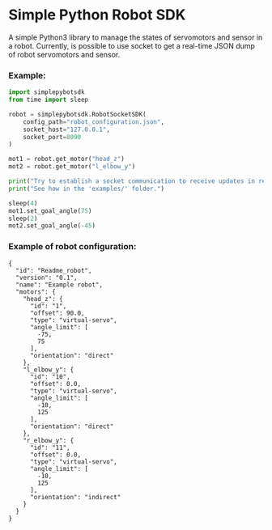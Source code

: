 # Simple Python Robot SDK

A simple Python3 library to manage the states of servomotors and sensor in a robot. Currently, is possible to use socket
to get a real-time JSON dump of robot servomotors and sensor.

### Example:

```python
import simplepybotsdk
from time import sleep

robot = simplepybotsdk.RobotSocketSDK(
    config_path="robot_configuration.json",
    socket_host="127.0.0.1",
    socket_port=8090
)

mot1 = robot.get_motor("head_z")
mot2 = robot.get_motor("l_elbow_y")

print("Try to establish a socket communication to receive updates in real-time")
print("See how in the 'examples/' folder.")

sleep(4)
mot1.set_goal_angle(75)
sleep(2)
mot2.set_goal_angle(-45)

```

### Example of robot configuration:

```
{
  "id": "Readme_robot",
  "version": "0.1",
  "name": "Example robot",
  "motors": {
    "head_z": {
      "id": "1",
      "offset": 90.0,
      "type": "virtual-servo",
      "angle_limit": [
        -75,
        75
      ],
      "orientation": "direct"
    },
    "l_elbow_y": {
      "id": "10",
      "offset": 0.0,
      "type": "virtual-servo",
      "angle_limit": [
        -10,
        125
      ],
      "orientation": "direct"
    },
    "r_elbow_y": {
      "id": "11",
      "offset": 0.0,
      "type": "virtual-servo",
      "angle_limit": [
        -10,
        125
      ],
      "orientation": "indirect"
    }
  }
}
```
